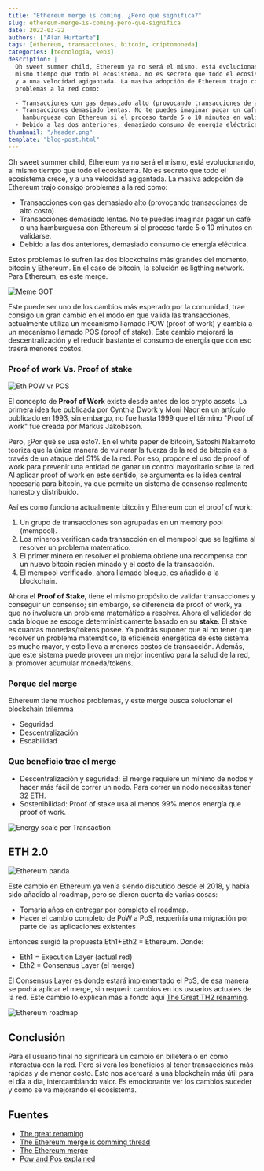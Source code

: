```yaml
---
title: "Ethereum merge is coming. ¿Pero qué significa?"
slug: ethereum-merge-is-coming-pero-que-significa
date: 2022-03-22
authors: ["Alan Hurtarte"]
tags: [ethereum, transacciones, bitcoin, criptomoneda]
categories: [tecnología, web3]
description: |
  Oh sweet summer child, Ethereum ya no será el mismo, está evolucionando, al
  mismo tiempo que todo el ecosistema. No es secreto que todo el ecosistema crece,
  y a una velocidad agigantada. La masiva adopción de Ethereum trajo consigo
  problemas a la red como:

  - Transacciones con gas demasiado alto (provocando transacciones de alto costo)
  - Transacciones demasiado lentas. No te puedes imaginar pagar un café o una
    hamburguesa con Ethereum si el proceso tarde 5 o 10 minutos en validarse.
  - Debido a las dos anteriores, demasiado consumo de energía eléctrica.
thumbnail: "/header.png"
template: "blog-post.html"
---
```


<!-- # The Ethereum merge is coming. ¿Pero qué significa? -->

Oh sweet summer child, Ethereum ya no será el mismo, está evolucionando, al
mismo tiempo que todo el ecosistema. No es secreto que todo el ecosistema crece,
y a una velocidad agigantada. La masiva adopción de Ethereum trajo consigo
problemas a la red como:

- Transacciones con gas demasiado alto (provocando transacciones de alto costo)
- Transacciones demasiado lentas. No te puedes imaginar pagar un café o una
  hamburguesa con Ethereum si el proceso tarde 5 o 10 minutos en validarse.
- Debido a las dos anteriores, demasiado consumo de energía eléctrica.

<!-- TEASER_END -->

Estos problemas lo sufren las dos blockchains más grandes del momento, bitcoin y
Ethereum. En el caso de bitcoin, la solución es ligthing network. Para Ethereum,
es este merge.

![Meme GOT](meme-summer.jpeg)

Este puede ser uno de los cambios más esperado por la comunidad, trae consigo un
gran cambio en el modo en que valida las transacciones, actualmente utiliza un
mecanismo llamado POW (proof of work) y cambia a un mecanismo llamado POS (proof
of stake). Este cambio mejorará la descentralización y el reducir bastante el
consumo de energía que con eso traerá menores costos.

### Proof of work Vs. Proof of stake

![Eth POW vr POS](eth-pow-pos.png)

El concepto de **Proof of Work** existe desde antes de los crypto assets. La
primera idea fue publicada por Cynthia Dwork y Moni Naor en un artículo
publicado en 1993, sin embargo, no fue hasta 1999 que el término "Proof of work"
fue creada por Markus Jakobsson.

Pero, ¿Por qué se usa esto?. En el white paper de bitcoin, Satoshi Nakamoto
teoriza que la única manera de vulnerar la fuerza de la red de bitcoin es a
través de un ataque del 51% de la red. Por eso, propone el uso de proof of work
para prevenir una entidad de ganar un control mayoritario sobre la red. Al
aplicar proof of work en este sentido, se argumenta es la idea central necesaria
para bitcoin, ya que permite un sistema de consenso realmente honesto y
distribuido.

Así es como funciona actualmente bitcoin y Ethereum con el proof of work:

1. Un grupo de transacciones son agrupadas en un memory pool (mempool).
2. Los mineros verifican cada transacción en el mempool que se legitima al
   resolver un problema matemático.
3. El primer minero en resolver el problema obtiene una recompensa con un nuevo
   bitcoin recién minado y el costo de la transacción.
4. El mempool verificado, ahora llamado bloque, es añadido a la blockchain.

Ahora el **Proof of Stake**, tiene el mismo propósito de validar transacciones y
conseguir un consenso; sin embargo, se diferencia de proof of work, ya que no
involucra un problema matemático a resolver. Ahora el validador de cada bloque
se escoge determinísticamente basado en su **stake**. El stake es cuantas
monedas/tokens posee. Ya podrás suponer que al no tener que resolver un problema
matemático, la eficiencia energética de este sistema es mucho mayor, y esto
lleva a menores costos de transacción. Además, que este sistema puede proveer un
mejor incentivo para la salud de la red, al promover acumular moneda/tokens.

### Porque del merge

Ethereum tiene muchos problemas, y este merge busca solucionar el blockchain
trilemma

- Seguridad
- Descentralización
- Escabilidad

### Que beneficio trae el merge

- Descentralización y seguridad: El merge requiere un mínimo de nodos y hacer
  más fácil de correr un nodo. Para correr un nodo necesitas tener 32 ETH.
- Sostenibilidad: Proof of stake usa al menos 99% menos energía que proof of
  work.

![Energy scale per Transaction](energy.png)

## ETH 2.0

![Ethereum panda](ethereum_panda.png)

Este cambio en Ethereum ya venía siendo discutido desde el 2018, y había sido
añadido al roadmap, pero se dieron cuenta de varias cosas:

- Tomaría años en entregar por completo el roadmap.
- Hacer el cambio completo de PoW a PoS, requeriría una migración por parte de
  las aplicaciones existentes

Entonces surgió la propuesta Eth1+Eth2 = Ethereum. Donde:

- Eth1 = Execution Layer (actual red)
- Eth2 = Consensus Layer (el merge)

El Consensus Layer es donde estará implementado el PoS, de esa manera se podrá
aplicar el merge, sin requerir cambios en los usuarios actuales de la red. Este
cambió lo explican más a fondo aquí
[The Great TH2 renaming](https://blog.ethereum.org/2022/01/24/the-great-eth2-renaming/).

![Ethereum roadmap](upgrade_path.png)

## Conclusión

Para el usuario final no significará un cambio en billetera o en como interactúa
con la red. Pero si verá los beneficios al tener transacciones más rápidas y de
menor costo. Esto nos acercará a una blockchain más útil para el día a día,
intercambiando valor. Es emocionante ver los cambios suceder y como se va
mejorando el ecosistema.

## Fuentes

- [The great renaming](https://blog.ethereum.org/2022/01/24/the-great-eth2-renaming/)
- [The Ethereum merge is comming thread](https://twitter.com/JackNiewold/status/1506779959242764288)
- [The Ethereum merge](https://ethereum.org/en/upgrades/merge/#main-content)
- [Pow and Pos explained](https://hackernoon.com/consensus-mechanisms-explained-pow-vs-pos-89951c66ae10)
